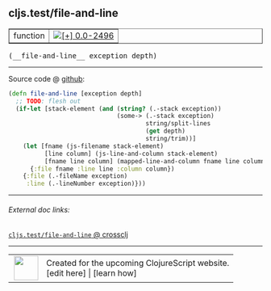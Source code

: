 ## cljs.test/file-and-line



 <table border="1">
<tr>
<td>function</td>
<td><a href="https://github.com/cljsinfo/cljs-api-docs/tree/0.0-2496"><img valign="middle" alt="[+] 0.0-2496" title="Added in 0.0-2496" src="https://img.shields.io/badge/+-0.0--2496-lightgrey.svg"></a> </td>
</tr>
</table>


 <samp>
(__file-and-line__ exception depth)<br>
</samp>

---







Source code @ [github](https://github.com/clojure/clojurescript/blob/r3263/src/main/cljs/cljs/test.cljs#L374-L386):

```clj
(defn file-and-line [exception depth]
  ;; TODO: flesh out
  (if-let [stack-element (and (string? (.-stack exception))
                              (some-> (.-stack exception)
                                      string/split-lines
                                      (get depth)
                                      string/trim))]
    (let [fname (js-filename stack-element)
          [line column] (js-line-and-column stack-element)
          [fname line column] (mapped-line-and-column fname line column)]
      {:file fname :line line :column column})
    {:file (.-fileName exception)
     :line (.-lineNumber exception)}))
```

<!--
Repo - tag - source tree - lines:

 <pre>
clojurescript @ r3263
└── src
    └── main
        └── cljs
            └── cljs
                └── <ins>[test.cljs:374-386](https://github.com/clojure/clojurescript/blob/r3263/src/main/cljs/cljs/test.cljs#L374-L386)</ins>
</pre>

-->

---



###### External doc links:

[`cljs.test/file-and-line` @ crossclj](http://crossclj.info/fun/cljs.test.cljs/file-and-line.html)<br>

---

 <table>
<tr><td>
<img valign="middle" align="right" width="48px" src="http://i.imgur.com/Hi20huC.png">
</td><td>
Created for the upcoming ClojureScript website.<br>
[edit here] | [learn how]
</td></tr></table>

[edit here]:https://github.com/cljsinfo/cljs-api-docs/blob/master/cljsdoc/cljs.test/file-and-line.cljsdoc
[learn how]:https://github.com/cljsinfo/cljs-api-docs/wiki/cljsdoc-files

<!--

This information was too distracting to show to readers, but I'll leave it
commented here since it is helpful to:

- pretty-print the data used to generate this document
- and show how to retrieve that data



The API data for this symbol:

```clj
{:ns "cljs.test",
 :name "file-and-line",
 :type "function",
 :signature ["[exception depth]"],
 :source {:code "(defn file-and-line [exception depth]\n  ;; TODO: flesh out\n  (if-let [stack-element (and (string? (.-stack exception))\n                              (some-> (.-stack exception)\n                                      string/split-lines\n                                      (get depth)\n                                      string/trim))]\n    (let [fname (js-filename stack-element)\n          [line column] (js-line-and-column stack-element)\n          [fname line column] (mapped-line-and-column fname line column)]\n      {:file fname :line line :column column})\n    {:file (.-fileName exception)\n     :line (.-lineNumber exception)}))",
          :title "Source code",
          :repo "clojurescript",
          :tag "r3263",
          :filename "src/main/cljs/cljs/test.cljs",
          :lines [374 386]},
 :full-name "cljs.test/file-and-line",
 :full-name-encode "cljs.test/file-and-line",
 :history [["+" "0.0-2496"]]}

```

Retrieve the API data for this symbol:

```clj
;; from Clojure REPL
(require '[clojure.edn :as edn])
(-> (slurp "https://raw.githubusercontent.com/cljsinfo/cljs-api-docs/catalog/cljs-api.edn")
    (edn/read-string)
    (get-in [:symbols "cljs.test/file-and-line"]))
```

-->
